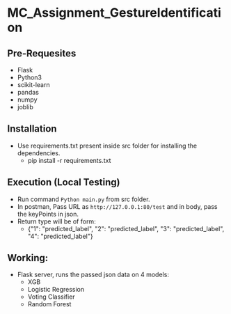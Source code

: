 # MC_Assignment_GestureIdentification

## Pre-Requesites
 - Flask
 - Python3
 - scikit-learn
 - pandas
 - numpy
 - joblib
 

## Installation
 * Use requirements.txt present inside src folder for installing the dependencies.
     * pip install -r requirements.txt
     

## Execution (Local Testing)
 * Run command `Python main.py` from src folder.
 * In postman, Pass URL as `http://127.0.0.1:80/test` and in body, pass the keyPoints in json.
 * Return type will be of form:
     * {"1": "predicted_label", "2": "predicted_label", "3": "predicted_label", "4": "predicted_label"}


## Working:
 * Flask server, runs the passed json data on 4 models:
     * XGB
     * Logistic Regression
     * Voting Classifier
     * Random Forest
